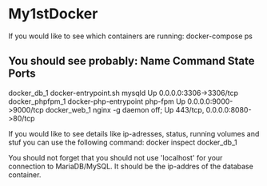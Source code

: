 # My1stDocker

If you would like to see which containers are running:
docker-compose ps

You should see probably:
     Name                    Command              State               Ports
---------------------------------------------------------------------------------------
docker_db_1       docker-entrypoint.sh mysqld     Up      0.0.0.0:3306->3306/tcp
docker_phpfpm_1   docker-php-entrypoint php-fpm   Up      0.0.0.0:9000->9000/tcp
docker_web_1      nginx -g daemon off;            Up      443/tcp, 0.0.0.0:8080->80/tcp

If you would like to see details like ip-adresses, status, running volumes and stuf you can use the following command:
docker inspect docker_db_1

You should not forget that you should not use 'localhost' for your connection to MariaDB/MySQL. It should be the ip-addres of the database container.
